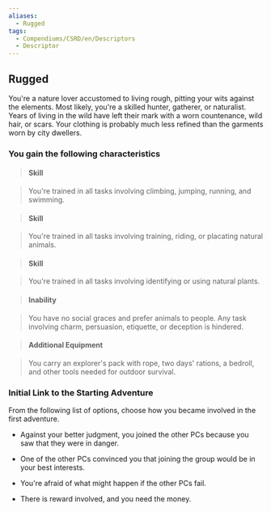```yaml
---
aliases:
  - Rugged
tags:
  - Compendiums/CSRD/en/Descriptors
  - Descriptor
---
```

  
## Rugged    
You're a nature lover accustomed to living rough, pitting your wits against the elements. Most likely, you're a skilled hunter, gatherer, or naturalist. Years of living in the wild have left their mark with a worn countenance, wild hair, or scars. Your clothing is probably much less refined than the garments worn by city dwellers.  
### You gain the following characteristics    
> #### Skill  
> You're trained in all tasks involving climbing, jumping, running, and swimming.    
  
> #### Skill  
> You're trained in all tasks involving training, riding, or placating natural animals.    
  
> #### Skill  
> You're trained in all tasks involving identifying or using natural plants.    
  
> #### Inability  
> You have no social graces and prefer animals to people. Any task involving charm, persuasion, etiquette, or deception is hindered.    
  
> #### Additional Equipment  
> You carry an explorer's pack with rope, two days' rations, a bedroll, and other tools needed for outdoor survival.    
  
### Initial Link to the Starting Adventure    
From the following list of options, choose how you became involved in the first adventure.    
- Against your better judgment, you joined the other PCs because you saw that they were in danger.    
- One of the other PCs convinced you that joining the group would be in your best interests.    
- You're afraid of what might happen if the other PCs fail.    
- There is reward involved, and you need the money.  